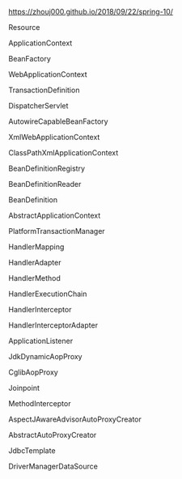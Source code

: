 https://zhouj000.github.io/2018/09/22/spring-10/

Resource

ApplicationContext

BeanFactory

WebApplicationContext

TransactionDefinition

DispatcherServlet

AutowireCapableBeanFactory

XmlWebApplicationContext

ClassPathXmlApplicationContext

BeanDefinitionRegistry

BeanDefinitionReader

BeanDefinition

AbstractApplicationContext

PlatformTransactionManager

HandlerMapping

HandlerAdapter

HandlerMethod

HandlerExecutionChain

HandlerInterceptor

HandlerInterceptorAdapter

ApplicationListener

JdkDynamicAopProxy

CglibAopProxy

Joinpoint

MethodInterceptor

AspectJAwareAdvisorAutoProxyCreator

AbstractAutoProxyCreator

JdbcTemplate

DriverManagerDataSource



